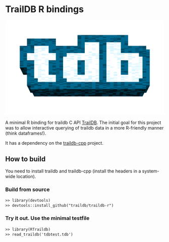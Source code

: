 TrailDB R bindings
========================

![TrailDB logo](traildb_logo_512.png?raw=true)

A minimal R binding for traildb C API [TrailDB](http://traildb.io/). The initial
goal for this project was to allow interactive querying of traildb data in a
more R-friendly manner (think dataframes!).

It has a dependency on the [traildb-cpp](https://github.com/traildb/traildb-cpp)
project.

How to build
------------

You need to install traildb and traildb-cpp (install the headers in a system-wide location). 



### Build from source

    >> library(devtools)
    >> devtools::install_github("traildb/traildb-r")


### Try it out. Use the minimal testfile   

    >> library(RTraildb)
    >> read_traildb('tdbtest.tdb')
